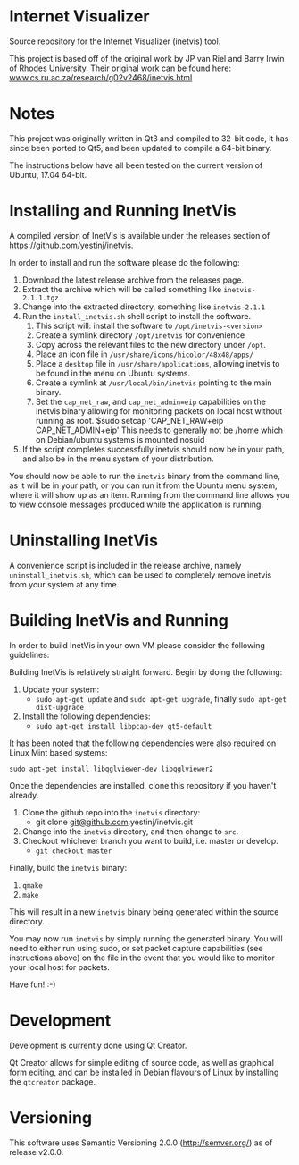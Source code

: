 # Internet Visualizer

Source repository for the Internet Visualizer (inetvis) tool.

This project is based off of the original work by JP van Riel and Barry Irwin of Rhodes University. Their original work can be found here: www.cs.ru.ac.za/research/g02v2468/inetvis.html

# Notes

This project was originally written in Qt3 and compiled to 32-bit code, it has since been ported to Qt5,
and been updated to compile a 64-bit binary.

The instructions below have all been tested on the current version of Ubuntu, 17.04 64-bit.

# Installing and Running InetVis

A compiled version of InetVis is available under the releases section of https://github.com/yestinj/inetvis.

In order to install and run the software please do the following:

1. Download the latest release archive from the releases page.
2. Extract the archive which will be called something like `inetvis-2.1.1.tgz`
3. Change into the extracted directory, something like `inetvis-2.1.1`
4. Run the `install_inetvis.sh` shell script to install the software.
    1. This script will: install the software to `/opt/inetvis-<version>`
    2. Create a symlink directory `/opt/inetvis` for convenience
    3. Copy across the relevant files to the new directory under `/opt`.
    4. Place an icon file in `/usr/share/icons/hicolor/48x48/apps/`
    5. Place a `desktop` file in `/usr/share/applications`, allowing inetvis to be found in the menu on Ubuntu systems.
    6. Create a symlink at `/usr/local/bin/inetvis` pointing to the main binary.
    7. Set the `cap_net_raw`, and `cap_net_admin=eip` capabilities on the inetvis binary allowing for monitoring packets on local host without running as root.
	$sudo  setcap 'CAP_NET_RAW+eip CAP_NET_ADMIN+eip' <inetvis binary>
       This needs to generally not be /home which on Debian/ubuntu systems is mounted nosuid
5. If the script completes successfully inetvis should now be in your path, and also be in the menu system of your distribution.

You should now be able to run the `inetvis` binary from the command line, as it will be in your path, or you can run it from the Ubuntu menu system, where it will show up as an item. Running from the command line allows you to view console messages produced while the application is running.

# Uninstalling InetVis

A convenience script is included in the release archive, namely `uninstall_inetvis.sh`, which can be used to completely remove inetvis from your system at any time.

# Building InetVis and Running

In order to build InetVis in your own VM please consider the following guidelines:

Building InetVis is relatively straight forward. Begin by doing the following:

1. Update your system:
    * `sudo apt-get update` and `sudo apt-get upgrade`, finally `sudo apt-get dist-upgrade`
2. Install the following dependencies:
    * `sudo apt-get install libpcap-dev qt5-default`

It has been noted that the following dependencies were also required on Linux Mint based systems:

`sudo apt-get install libqglviewer-dev libqglviewer2`

Once the dependencies are installed, clone this repository if you haven't already.

1. Clone the github repo into the `inetvis` directory:
    * git clone git@github.com:yestinj/inetvis.git
2. Change into the `inetvis` directory, and then change to `src`.
3. Checkout whichever branch you want to build, i.e. master or develop.
    * `git checkout master`

Finally, build the `inetvis` binary:

1. `qmake`
2. `make`

This will result in a new `inetvis` binary being generated within the source directory.

You may now run `inetvis` by simply running the generated binary. You will need to either run using sudo, or set packet capture capabilities (see instructions above) on the file in the
event that you would like to monitor your local host for packets.

Have fun! :-)

# Development

Development is currently done using Qt Creator.

Qt Creator allows for simple editing of source code, as well as graphical form editing, and can be
installed in Debian flavours of Linux by installing the `qtcreator` package.

# Versioning

This software uses Semantic Versioning 2.0.0 (http://semver.org/) as of release v2.0.0.
